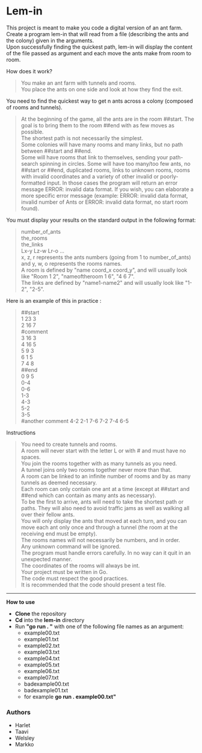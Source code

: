 # Lem-in
This project is meant to make you code a digital version of an ant farm.  
Create a program lem-in that will read from a file (describing the ants and the colony) given in the arguments.  
Upon successfully finding the quickest path, lem-in will display the content of the file passed as argument and each move the ants make from room to room.  

How does it work?  
>You make an ant farm with tunnels and rooms.  
You place the ants on one side and look at how they find the exit.  

You need to find the quickest way to get n ants across a colony (composed of rooms and tunnels).  
>At the beginning of the game, all the ants are in the room ##start. The goal is to bring them to the room ##end with as few moves as possible.  
The shortest path is not necessarily the simplest.  
Some colonies will have many rooms and many links, but no path between ##start and ##end.  
Some will have rooms that link to themselves, sending your path-search spinning in circles. Some will have too many/too few ants, no ##start or ##end, duplicated rooms, links to unknown rooms, rooms with invalid coordinates and a variety of other invalid or poorly-formatted input. In those cases the program will return an error message ERROR: invalid data format. If you wish, you can elaborate a more specific error message (example: ERROR: invalid data format, invalid number of Ants or ERROR: invalid data format, no start room found).  

You must display your results on the standard output in the following format:  
>number_of_ants  
the_rooms  
the_links  
Lx-y Lz-w Lr-o ...  
x, z, r represents the ants numbers (going from 1 to number_of_ants) and y, w, o represents the rooms names.  
A room is defined by "name coord_x coord_y", and will usually look like "Room 1 2", "nameoftheroom 1 6", "4 6 7".  
The links are defined by "name1-name2" and will usually look like "1-2", "2-5".  

Here is an example of this in practice :  
>##start  
1 23 3  
2 16 7  
#comment  
3 16 3  
4 16 5  
5 9 3  
6 1 5  
7 4 8  
##end  
0 9 5  
0-4  
0-6  
1-3  
4-3  
5-2  
3-5  
#another comment
4-2
2-1
7-6
7-2
7-4
6-5

Instructions
>You need to create tunnels and rooms.  
A room will never start with the letter L or with # and must have no spaces.  
You join the rooms together with as many tunnels as you need.  
A tunnel joins only two rooms together never more than that.  
A room can be linked to an infinite number of rooms and by as many tunnels as deemed necessary.  
Each room can only contain one ant at a time (except at ##start and ##end which can contain as many ants as necessary).  
To be the first to arrive, ants will need to take the shortest path or paths. They will also need to avoid traffic jams as well as walking all over their fellow ants.  
You will only display the ants that moved at each turn, and you can move each ant only once and through a tunnel (the room at the receiving end must be empty).  
The rooms names will not necessarily be numbers, and in order.  
Any unknown command will be ignored.  
The program must handle errors carefully. In no way can it quit in an unexpected manner.  
The coordinates of the rooms will always be int.  
Your project must be written in Go.  
The code must respect the good practices.  
It is recommended that the code should present a test file.  
-----
**How to use**

* **Clone** the repository
* **Cd** into the **lem-in** directory
* Run **"go run . "** with one of the following file names as an argument:
  * example00.txt
  * example01.txt
  * example02.txt
  * example03.txt
  * example04.txt
  * example05.txt
  * example06.txt
  * example07.txt
  * badexample00.txt
  * badexample01.txt
  * for example **go run . example00.txt"**

### Authors
* Harlet 
* Taavi
* Welsley 
* Markko
